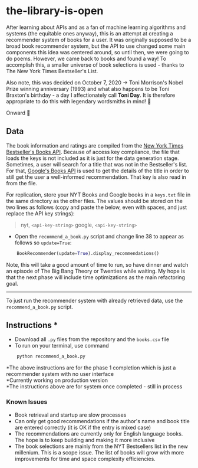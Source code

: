 # the-library-is-open

After learning about APIs and as a fan of machine learning algorithms and systems (the equitable ones anyway), this is an attempt at creating a recommender system of books for a user. It was originally supposed to be a broad book recommender system, but the API to use changed some main components this idea was centered around, so until then, we were going to do poems. However, we came back to books and found a way! To accomplish this, a smaller universe of book selections is used - thanks to The New York Times Bestseller's List.

Also note, this was decided on October 7, 2020 -> Toni Morrison's Nobel Prize winning anniversary (1993) and what also happens to be Toni Braxton's birthday - a day I affectionately call **Toni Day**. It is therefore appropriate to do this with legendary wordsmiths in mind! :blue_heart:

Onward :muscle:

## Data

The book information and ratings are compiled from the [New York Times Bestseller's Books API](https://developer.nytimes.com/docs/books-product/1/overview). Because of access key compliance, the file that loads the keys is not included as it is just for the data generation stage. Sometimes, a user will search for a title that was not in the Bestseller's list. For that, [Google's Books API](https://developers.google.com/books) is used to get the details of the title in order to still get the user a well-informed recommendation. That key is also read in from the file.

For replication, store your NYT Books and Google books in a `keys.txt` file in the same directory as the other files. The values should be stored on the two lines as follows (copy and paste the below, even with spaces, and just replace the API key strings):
> nyt, `<api-key-string>`
> google, `<api-key-string>`

- Open the `recommend_a_book.py` script and change line 38 to appear as follows so `update=True`:

```python
    BookRecommender(update=True).display_recommendations()
```

Note, this will take a good amount of time to run, so have dinner and watch an episode of The Big Bang Theory or Twenties while waiting. My hope is that the next phase will include time optimizations as the main refactoring goal.

---

To just run the recommender system with already retrieved data, use the `recommend_a_book.py` script.

## Instructions *

- Download all `.py` files from the repository and the `books.csv` file
- To run on your terminal, use command

```cmd
    python recommend_a_book.py
```

*The above instructions are for the phase 1 completion which is just a recommender system with no user interface  
*Currently working on production version  
*The instructions above are for system once completed - still in process

### Known Issues

- Book retrieval and startup are slow processes
- Can only get good recommendations if the author's name and book title are entered correctly (it is OK if the entry is mixed case)
- The recommendations are currently only for English language books. The hope is to keep building and making it more inclusive
- The book selections are mainly from the NYT Bestsellers list in the new millenium. This is a scope issue. The list of books will grow with more improvements for time and space complexity efficiencies.
